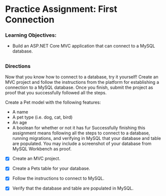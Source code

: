 # Practice Assignment: First Connection

### Learning Objectives:

- Build an ASP.NET Core MVC application that can connect to a MySQL database.
##
### Directions
Now that you know how to connect to a database, try it yourself! Create an MVC project and follow the instructions from the platform for establishing a connection to a MySQL database. Once you finish, submit the project as proof that you successfully followed all the steps.

Create a Pet model with the following features:

- A name
- A pet type (i.e. dog, cat, bird)
- An age
- A boolean for whether or not it has fur
Successfully finishing this assignment means following all the steps to connect to a database, running migrations, and verifying in MySQL that your database and table are populated. You may include a screenshot of your database from MySQL Workbench as proof.

- [x] Create an MVC project.

- [x] Create a Pets table for your database.

- [x] Follow the instructions to connect to MySQL.

- [x] Verify that the database and table are populated in MySQL.
